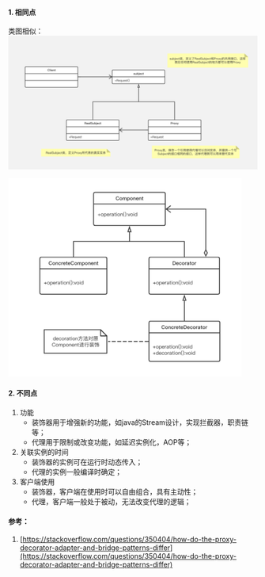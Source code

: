 #### 1. 相同点

类图相似：
<img title="" src="pic/1240-20210115021740714.png" alt="代理模式" style="zoom: 100%;" data-align="center" width="687">

<img title="" src="pic/1240-20210115021740715.png" alt="装饰器模式" style="zoom: 100%;" data-align="center" width="472">

#### 2. 不同点

1. 功能
     * 装饰器用于增强新的功能，如java的Stream设计，实现拦截器，职责链等；
     * 代理用于限制或改变功能，如延迟实例化，AOP等；
2. 关联实例的时间
     * 装饰器的实例可在运行时动态传入；
     * 代理的实例一般编译时确定；
3. 客户端使用
     * 装饰器，客户端在使用时可以自由组合，具有主动性；
     * 代理，客户端一般处于被动，无法改变代理的逻辑；

#### 参考：

1. [https://stackoverflow.com/questions/350404/how-do-the-proxy-decorator-adapter-and-bridge-patterns-differ](https://stackoverflow.com/questions/350404/how-do-the-proxy-decorator-adapter-and-bridge-patterns-differ)